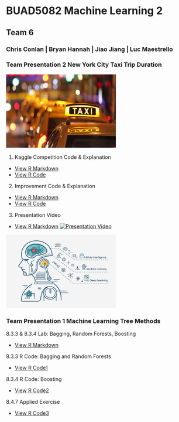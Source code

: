 
# BUAD5082 Machine Learning 2
## Team 6
### Chris Conlan | Bryan Hannah | Jiao Jiang | Luc Maestrello

### Team Presentation 2 New York City Taxi Trip Duration

<img src="/class_project/NYCTaxi.jpg" width="300" height="200" class="img-responsive" alt=""> 

1. Kaggle Competition Code & Explanation
  - [View R Markdown](kaggle-code.html)
  - [View R Code](kaggle-code.Rmd)

2. Improvement Code & Explanation
 - [View R Markdown](Improvement.html)
 - [View R Code](Improvement.Rmd)

3. Presentation Video
 - [View R Markdown](Improvement.html)
 [![Presentation Video](http://img.youtube.com/vi/XXXXX/0.jpg)](http://www.youtube.com/watch?v=XXXXX)

<img src="/class_project/github1.jpg" width="300" height="200" class="img-responsive" alt=""> 

### Team Presentation 1 Machine Learning Tree Methods

8.3.3 & 8.3.4 Lab: Bagging, Random Forests, Boosting
  - [View R Markdown](Lab.html)

8.3.3 R Code: Bagging and Random Forests
  - [View R Code1](8.3.3.R)

8.3.4 R Code: Boosting
  - [View R Code2](8.3.4.R)

8.4.7 Applied Exercise
  - [View R Code3](8.4.7.R)
